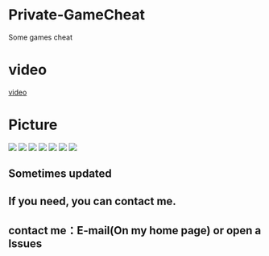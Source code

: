 # Private-GameCheat
Some games cheat 

# video
[video](https://space.bilibili.com/44471237/channel/seriesdetail?sid=2231524)

# Picture
![](https://github.com/ZZZ-Monster/Private-GameCheat/blob/main/%E5%9B%BE%E7%89%87cheat_picture/Paladins1.png)
![](https://github.com/ZZZ-Monster/Private-GameCheat/blob/main/%E5%9B%BE%E7%89%87cheat_picture/Paladins2.png)
![](https://github.com/ZZZ-Monster/Private-GameCheat/blob/main/%E5%9B%BE%E7%89%87cheat_picture/apex1.jpg)
![](https://github.com/ZZZ-Monster/Private-GameCheat/blob/main/%E5%9B%BE%E7%89%87cheat_picture/apex2.jpg)
![](https://github.com/ZZZ-Monster/Private-GameCheat/blob/main/%E5%9B%BE%E7%89%87cheat_picture/%E5%86%9B%E5%9B%A2%E8%A6%81%E5%A1%9E2.png)
![](https://github.com/ZZZ-Monster/Private-GameCheat/blob/main/%E5%9B%BE%E7%89%87cheat_picture/%E6%88%98%E5%9C%B01.2.png)
![](https://github.com/ZZZ-Monster/Private-GameCheat/blob/main/%E5%9B%BE%E7%89%87cheat_picture/%E6%88%98%E5%9C%B01.png)


## Sometimes updated

## If you need, you can contact me.
## contact me：E-mail(On my home page) or open a lssues

